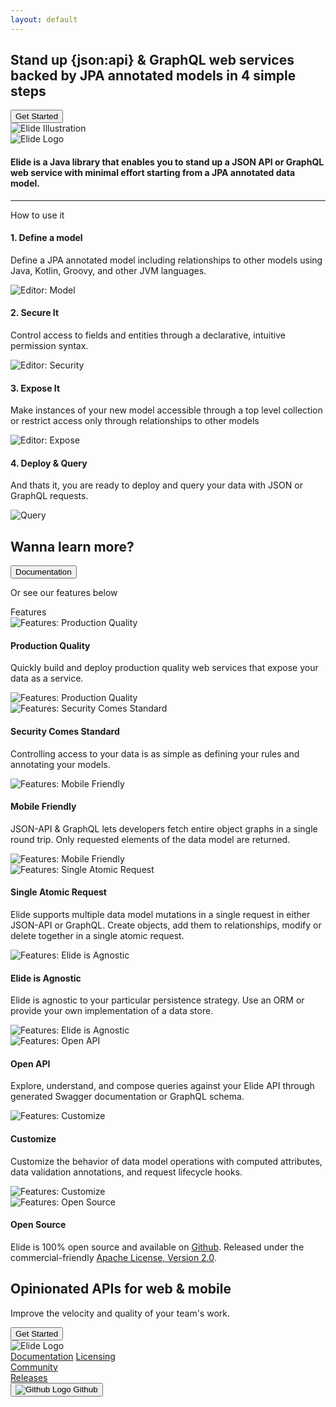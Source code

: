 ```yaml
---
layout: default
---
```


<div class="text-light background-dark">
  <div class="jumbotron">
    <div class="container text-center">
      <h2>Stand up <span class="text-primary">{json:api}</span> & <span class="text-primary">GraphQL</span> web services backed by JPA annotated models in 4 simple steps</h2>
      <a href="pages/guide/v5/01-start.html">
        <button type="button" class="btn btn-primary text-light my-3">Get Started</button>
      </a>
      <div class="mb-3">
        <img src="assets/images/elide-illustration.svg" class="img-fluid elide-illustration" alt="Elide Illustration">
      </div>
    </div>
  </div>
</div>

<div class="container text-center my-5">
  <img src="assets/images/elide-logo.svg" class="img-fluid mb-3" alt="Elide Logo">
  <h4 class="mx-2">Elide is a Java library that enables you to stand up a JSON API or GraphQL web service with minimal effort starting from a JPA annotated data model.</h4>
</div>

<hr class="mx-5">

<div class="usage container my-5">
  <div class="text-center display-4 mb-5">How to use it</div>
  <div class="feature row align-items-center my-4">
    <div class="col-sm">
      <div class="mr-3">
        <h4>1. Define a model</h4>
        <p>Define a JPA annotated model including relationships to other models using Java, Kotlin, Groovy, and other JVM languages.</p>
      </div>
    </div>
    <div class="col-sm">
      <img src="assets/images/editor/model-editor.png" class="img-fluid" alt="Editor: Model">
    </div>
  </div>
  <div class="feature row align-items-center my-4">
    <div class="col-sm">
      <div class="mr-3">
        <h4>2. Secure It</h4>
        <p>Control access to fields and entities through a declarative, intuitive permission syntax.</p>
      </div>
    </div>
    <div class="col-sm">
      <img src="assets/images/editor/secure-editor.png" class="img-fluid" alt="Editor: Security">
    </div>
  </div>
  <div class="feature row align-items-center my-4">
    <div class="col-sm">
      <div class="mr-3">
        <h4>3. Expose It</h4>
        <p>Make instances of your new model accessible through a top level collection or restrict access only through relationships to other models</p>
      </div>
    </div>
    <div class="col-sm">
      <img src="assets/images/editor/expose-editor.png" class="img-fluid" alt="Editor: Expose">
    </div>
  </div>
  <div class="feature row align-items-center my-4">
    <div class="col-sm">
      <div class="mr-3">
        <h4>4. Deploy & Query</h4>
        <p>And thats it, you are ready to deploy and query your data with JSON or GraphQL requests.</p>
      </div>
    </div>
    <div class="col-sm">
      <img src="assets/images/editor/query.png" class="img-fluid" alt="Query">
    </div>
  </div>
  <div class="text-center mt-5">
    <h2>Wanna learn more?</h2>
    <a href="/pages/guide/v5/01-start.html">
      <button type="button" class="btn btn-primary text-light mb-2">Documentation</button>
    </a>
    <p>Or see our features below</p>
  </div>
</div>

<div class="text-light background-dark">
  <div class="container py-5">
    <div class="text-center display-4 mb-5">Features</div>
    <div class="feature row align-items-center">
      <div class="col-sm text-center text-sm-right d-block d-sm-none text-sm-center">
        <img src="assets/images/features/code-icon.png" class="img-fluid" alt="Features: Production Quality">
      </div>
      <div class="col-sm my-3 my-sm-0">
        <h4>Production Quality</h4>
        <p>Quickly build and deploy production quality web services that expose your data as a service.</p>
      </div>
      <div class="col-sm text-right d-none d-sm-block">
        <img src="assets/images/features/code-icon.png" class="img-fluid" alt="Features: Production Quality">
      </div>
    </div>
    <div class="feature row align-items-center elbow">
      <div class="elbow-right"></div>
      <div class="elbow-center"></div>
      <div class="elbow-left"></div>
    </div>
    <div class="feature row align-items-center">
      <div class="col-sm">
        <img src="assets/images/features/secure-icon.png" class="img-fluid" alt="Features: Security Comes Standard">
      </div>
      <div class="col-sm my-3 my-sm-0">
        <h4>Security Comes Standard</h4>
        <p>Controlling access to your data is as simple as defining your rules and annotating your models.</p>
      </div>
    </div>
    <div class="feature row align-items-center elbow">
      <div class="elbow-left"></div>
      <div class="elbow-center"></div>
      <div class="elbow-right"></div>
    </div>
    <div class="feature row align-items-center">
      <div class="col-sm text-center text-sm-right d-block d-sm-none">
        <img src="assets/images/features/mobile-icon.png" class="img-fluid" alt="Features: Mobile Friendly">
      </div>
      <div class="col-sm my-3 my-sm-0">
        <h4>Mobile Friendly</h4>
        <p>JSON-API & GraphQL lets developers fetch entire object graphs in a single round trip. Only requested elements of the data model are returned.</p>
      </div>
      <div class="col-sm text-right d-none d-sm-block">
        <img src="assets/images/features/mobile-icon.png" class="img-fluid" alt="Features: Mobile Friendly">
      </div>
    </div>
    <div class="feature row align-items-center elbow">
      <div class="elbow-right"></div>
      <div class="elbow-center"></div>
      <div class="elbow-left"></div>
    </div>
    <div class="feature row align-items-center">
      <div class="col-sm">
        <img src="assets/images/features/atom-icon.png" class="img-fluid" alt="Features: Single Atomic Request">
      </div>
      <div class="col-sm my-3 my-sm-0">
        <h4>Single Atomic Request</h4>
        <p>Elide supports multiple data model mutations in a single request in either JSON-API or GraphQL. Create objects, add them to relationships, modify or delete together in a single atomic request.</p>
      </div>
    </div>
    <div class="feature row align-items-center elbow">
      <div class="elbow-left"></div>
      <div class="elbow-center"></div>
      <div class="elbow-right"></div>
    </div>
    <div class="feature row align-items-center">
      <div class="col-sm text-center text-sm-right d-block d-sm-none">
        <img src="assets/images/features/annotation-icon.png" class="img-fluid" alt="Features: Elide is Agnostic">
      </div>
      <div class="col-sm my-3 my-sm-0">
        <h4>Elide is Agnostic</h4>
        <p>Elide is agnostic to your particular persistence strategy. Use an ORM or provide your own implementation of a data store.</p>
      </div>
      <div class="col-sm text-right d-none d-sm-block">
        <img src="assets/images/features/annotation-icon.png" class="img-fluid" alt="Features: Elide is Agnostic">
      </div>
    </div>
    <div class="feature row align-items-center elbow">
      <div class="elbow-right"></div>
      <div class="elbow-center"></div>
      <div class="elbow-left"></div>
    </div>
    <div class="feature row align-items-center">
      <div class="col-sm">
        <img src="assets/images/features/globe-icon.png" class="img-fluid" alt="Features: Open API">
      </div>
      <div class="col-sm my-3 my-sm-0">
        <h4>Open API</h4>
        <p>Explore, understand, and compose queries against your Elide API through generated <a>Swagger</a> documentation or GraphQL schema.</p>
      </div>
    </div>
    <div class="feature row align-items-center elbow">
      <div class="elbow-left"></div>
      <div class="elbow-center"></div>
      <div class="elbow-right"></div>
    </div>
    <div class="feature row align-items-center">
      <div class="col-sm text-center text-sm-right d-block d-sm-none">
        <img src="assets/images/features/customize-icon.png" class="img-fluid" alt="Features: Customize">
      </div>
      <div class="col-sm my-3 my-sm-0">
        <h4>Customize</h4>
        <p>Customize the behavior of data model operations with computed attributes, data validation annotations, and request lifecycle hooks.</p>
      </div>
      <div class="col-sm text-right d-none d-sm-block">
        <img src="assets/images/features/customize-icon.png" class="img-fluid" alt="Features: Customize">
      </div>
    </div>
    <div class="feature row align-items-center elbow">
      <div class="elbow-right"></div>
      <div class="elbow-center"></div>
      <div class="elbow-left"></div>
    </div>
    <div class="feature row align-items-center">
      <div class="col-sm">
        <img src="assets/images/features/open-source-icon.png" class="img-fluid" alt="Features: Open Source">
      </div>
      <div class="col-sm my-3 my-sm-0">
        <h4>Open Source</h4>
        <p>Elide is 100% open source and available on <a href="https://github.com/yahoo/elide">Github</a>. Released under the commercial-friendly <a href="/pages/license.html">Apache License, Version 2.0</a>.</p>
      </div>
    </div>
  </div>
</div>

<div class="container text-center my-5">
  <h2>Opinionated APIs for web & mobile</h2>
  <p>Improve the velocity and quality of your team's work.</p>
  <a href="/pages/guide/v5/01-start.html">
    <button type="button" class="btn btn-primary text-light">Get Started</button>
  </a>
</div>

<div class="footer text-light background-dark">
  <div class="container py-3">
    <div class="row">
      <div class="col-sm">
        <img src="assets/images/elide-white-logo.png" class="img-fluid" alt="Elide Logo">
      </div>
      <div class="col-sm links">
        <a href="/pages/guide/v5/01-start.html">Documentation</a>
        <a href="/pages/license.html">Licensing</a>
      </div>
      <div class="col-sm links">
        <a href="https://spectrum.chat/elide">Community</a>
      </div>
      <div class="col-sm links">
        <a href="https://github.com/yahoo/elide/releases">Releases</a>
      </div>
      <div class="col-sm">
        <a href="https://github.com/yahoo/elide">
          <button type="button" class="btn btn-secondary github">
            <img src="assets/images/GitHub-Mark-Light-32px.png" class="img-fluid" alt="Github Logo">
            <span>Github</span>
          </button>
        </a>
      </div>
    </div>
  </div>
</div>
